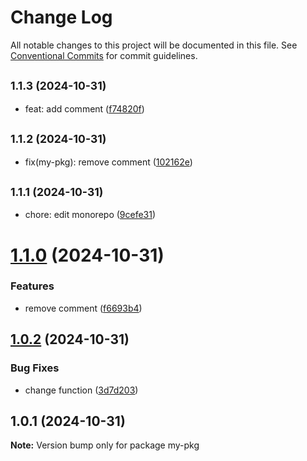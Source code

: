 # Change Log

All notable changes to this project will be documented in this file.
See [Conventional Commits](https://conventionalcommits.org) for commit guidelines.

## <small>1.1.3 (2024-10-31)</small>

* feat: add comment ([f74820f](https://github.com/rudemex/new-lerna/commit/f74820f))





## <small>1.1.2 (2024-10-31)</small>

* fix(my-pkg): remove comment ([102162e](https://github.com/rudemex/new-lerna/commit/102162e))





## <small>1.1.1 (2024-10-31)</small>

* chore: edit monorepo ([9cefe31](https://github.com/rudemex/new-lerna/commit/9cefe31))





# [1.1.0](https://github.com/rudemex/new-lerna/compare/my-pkg@1.0.2...my-pkg@1.1.0) (2024-10-31)


### Features

* remove comment ([f6693b4](https://github.com/rudemex/new-lerna/commit/f6693b4b904a540406788fe4dd8755bf0c1b4a07))





## [1.0.2](https://github.com/rudemex/new-lerna/compare/my-pkg@1.0.1...my-pkg@1.0.2) (2024-10-31)


### Bug Fixes

* change function ([3d7d203](https://github.com/rudemex/new-lerna/commit/3d7d203b688ea97c2e707e2cd6d3f3ed3650cf9e))





## 1.0.1 (2024-10-31)

**Note:** Version bump only for package my-pkg
